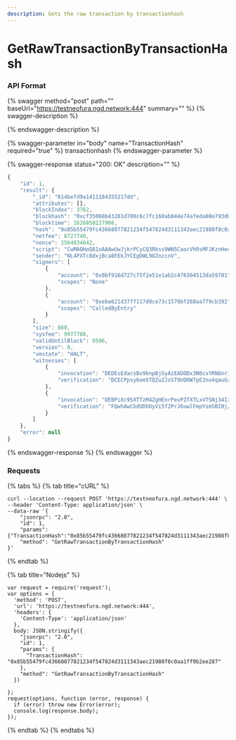 ```yaml
---
description: Gets the raw transaction by transactionhash
---
```


# GetRawTransactionByTransactionHash

### API Format

{% swagger method="post" path="" baseUrl="https://testneofura.ngd.network:444" summary="" %}
{% swagger-description %}

{% endswagger-description %}

{% swagger-parameter in="body" name="TransactionHash" required="true" %}
transactionhash
{% endswagger-parameter %}

{% swagger-response status="200: OK" description="" %}
```javascript
{
    "id": 1,
    "result": {
        "_id": "614befd9a1411184355217dd",
        "attributes": [],
        "blockIndex": 3762,
        "blockhash": "0xcf35068b43281d700c6c7fc160ab844e74afeda08e793d061bbd1bc1a1203bd4",
        "blocktime": 1626850227986,
        "hash": "0x85b55479fc43668077821234f547824d3111343aec21988f8c0aa1ff9b2ee287",
        "netfee": 8727740,
        "nonce": 1564834642,
        "script": "CwMAQHoQ81oAAAwUwJjkrPCyCQ3Rbss9WN5CaocVhRsMFJKznHeqYPKbV8FzztkX8X/TIabrFMAfDAh0cmFuc2ZlcgwUz3bii9AGLEpHjuNVYQETGfPPpNJBYn1bUjk=",
        "sender": "NL4PXTc8dxjBca8FEkJYCEgDWL98ZnzcnV",
        "signers": [
            {
                "account": "0x0bf916d727c75f2e51e1ab2c476304513da59701",
                "scopes": "None"
            },
            {
                "account": "0xeba621d37ff117d9ce73c1579bf260aa779cb392",
                "scopes": "CalledByEntry"
            }
        ],
        "size": 860,
        "sysfee": 9977780,
        "validUntilBlock": 9506,
        "version": 0,
        "vmstate": "HALT",
        "witnesses": [
            {
                "invocation": "DEDEsEdacsBv9knpBjGyAzEADODx3N0cxYRN6nri3f08zl2AmqxRFY/BwVrbKHDhUxU2rouo7jXfOlmHYsHBn+hv",
                "verification": "DCECPpsy6om5TQZuZJsST9UOOW7pE2no4qauGxHBcNAiJW1BVuezJw=="
            },
            {
                "invocation": "DEBPi8c9SXTTzM4ZgHEnrPevPZfXTLxVTSNj34IzTUg7Nha5cyI9AQxb5uaIe6ACF2BzK+rp8hzx5HKQurzJQU4lDEB4ZU/Nf/RrWgAFOhRYMNbB+7uwIfZEUUbAYUbjFSbZb5DweECXOMXOFoy1hagUgbORcd/YXJJnlvQQa6F6KbOKDEDHimMY65M2+6ZEh7/0DDUMNYoybjuHfGS+TF0LuGEruNOyU2pOz0zBpxzi9T0sa/9j2y5Rau50uCCf6c6eVZrGDECxsfC/xRtriRDfn2aV6TtK1BLT7hpX9qm2VFLK3K1X7s09XcA/+cTgTvxFzrHsTnB3Lcnh5/T8hsQLCdd8QOmSDED9G2Ac3l7jK8C3GJvfM35/ePiZXwuUKDa/niS6i5i6RrjH/srg8/6YsrtODqa4vB6uySueMwDqw8iMZlyUtIH4",
                "verification": "FQwhAwCbdUDhDyVi5f2PrJ6uwlFmpYsm5BI0j/WoaSe/rCKiDCEDAgXpzvrqWh38WAryDI1aokaLsBSPGl5GBfxiLIDmBLoMIQIUuvDO6jpm8X5+HoOeol/YvtbNgua7bmglAYkGX0T/AQwhAj6bMuqJuU0GbmSbEk/VDjlu6RNp6OKmrhsRwXDQIiVtDCEDQI3NQWOW9keDrFh+oeFZPFfZ/qiAyKahkg6SollHeAYMIQKng0vpsy4pgdFXy1u9OstCz9EepcOxAiTXpE6YxZEPGwwhAroscPWZbzV6QxmHBYWfriz+oT4RcpYoAHcrPViKnUq9F0Ge0Nw6"
            }
        ]
    },
    "error": null
}
```
{% endswagger-response %}
{% endswagger %}

### Requests

{% tabs %}
{% tab title="cURL" %}
```
curl --location --request POST 'https://testneofura.ngd.network:444' \
--header 'Content-Type: application/json' \
--data-raw '{
    "jsonrpc": "2.0",
    "id": 1,
    "params": {"TransactionHash":"0x85b55479fc43668077821234f547824d3111343aec21988f8c0aa1ff9b2ee287"},
    "method": "GetRawTransactionByTransactionHash"
}'
```
{% endtab %}

{% tab title="Nodejs" %}
```
var request = require('request');
var options = {
  'method': 'POST',
  'url': 'https://testneofura.ngd.network:444',
  'headers': {
    'Content-Type': 'application/json'
  },
  body: JSON.stringify({
    "jsonrpc": "2.0",
    "id": 1,
    "params": {
      "TransactionHash": "0x85b55479fc43668077821234f547824d3111343aec21988f8c0aa1ff9b2ee287"
    },
    "method": "GetRawTransactionByTransactionHash"
  })

};
request(options, function (error, response) {
  if (error) throw new Error(error);
  console.log(response.body);
});
```
{% endtab %}
{% endtabs %}
